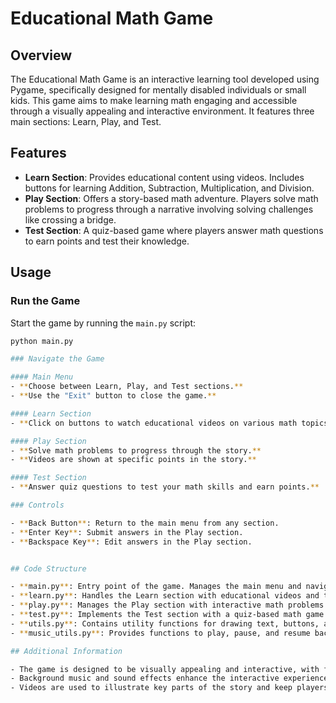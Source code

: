 # Educational Math Game

## Overview

The Educational Math Game is an interactive learning tool developed using Pygame, specifically designed for mentally disabled individuals or small kids. This game aims to make learning math engaging and accessible through a visually appealing and interactive environment. It features three main sections: Learn, Play, and Test.

## Features

- **Learn Section**: Provides educational content using videos. Includes buttons for learning Addition, Subtraction, Multiplication, and Division.
- **Play Section**: Offers a story-based math adventure. Players solve math problems to progress through a narrative involving solving challenges like crossing a bridge.
- **Test Section**: A quiz-based game where players answer math questions to earn points and test their knowledge.

## Usage

### Run the Game

Start the game by running the `main.py` script:

```bash
python main.py

### Navigate the Game

#### Main Menu
- **Choose between Learn, Play, and Test sections.** 
- **Use the "Exit" button to close the game.**

#### Learn Section
- **Click on buttons to watch educational videos on various math topics.**

#### Play Section
- **Solve math problems to progress through the story.** 
- **Videos are shown at specific points in the story.**

#### Test Section
- **Answer quiz questions to test your math skills and earn points.**

### Controls

- **Back Button**: Return to the main menu from any section.
- **Enter Key**: Submit answers in the Play section.
- **Backspace Key**: Edit answers in the Play section.


## Code Structure

- **main.py**: Entry point of the game. Manages the main menu and navigation between different sections.
- **learn.py**: Handles the Learn section with educational videos and text.
- **play.py**: Manages the Play section with interactive math problems and a story-based adventure.
- **test.py**: Implements the Test section with a quiz-based math game.
- **utils.py**: Contains utility functions for drawing text, buttons, and handling sounds.
- **music_utils.py**: Provides functions to play, pause, and resume background music.

## Additional Information

- The game is designed to be visually appealing and interactive, with features tailored to make learning math accessible and enjoyable for mentally disabled individuals and small kids.
- Background music and sound effects enhance the interactive experience.
- Videos are used to illustrate key parts of the story and keep players engaged.
